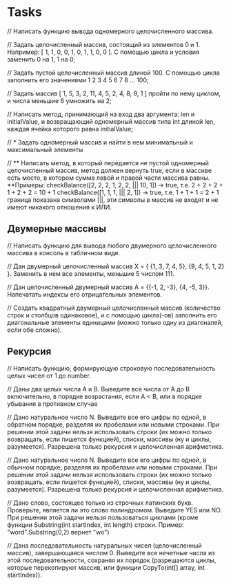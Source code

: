 # Tasks
// Написать функцию вывода одномерного целочисленного массива.


// Задать целочисленный массив, состоящий из элементов 0 и 1. Например: [ 1, 1, 0, 0, 1, 0, 1, 1, 0, 0 ].  С помощью цикла и условия заменить 0 на 1, 1 на 0;

// Задать пустой целочисленный массив длиной 100.  С помощью цикла заполнить его значениями 1 2 3 4 5 6 7 8 … 100;

// Задать массив [ 1, 5, 3, 2, 11, 4, 5, 2, 4, 8, 9, 1 ] пройти по нему циклом, и числа меньшие 6 умножить на 2;

// Написать метод, принимающий на вход два аргумента: len и initialValue,  и возвращающий одномерный массив типа int длиной len, каждая ячейка которого равна initialValue;

// * Задать одномерный массив и найти в нем минимальный и максимальный элементы 

// ** Написать метод, в который передается не пустой одномерный целочисленный массив, метод должен вернуть true, если в массиве есть место, в котором сумма левой и правой части массива равны.
**Примеры:
 checkBalance([2, 2, 2, 1, 2, 2, ||| 10, 1]) → true, т.е. 2 + 2 + 2 + 1 + 2 + 2 = 10 + 1
 checkBalance([1, 1, 1, ||| 2, 1]) → true, т.е. 1 + 1 + 1 = 2 + 1
 граница показана символами |||, эти символы в массив не входят и не имеют никакого отношения к ИЛИ.
## Двумерные массивы
// Написать функцию для вывода любого двумерного целочисленного массива в консоль в табличном виде.

// Дан двумерный целочисленный массив X = { {1, 3, 7, 4, 5}, {9, 4, 5, 1, 2} }. Заменить в нем все элементы, меньшие 5 числом 111.


// Дан целочисленный двумерный массив А = {{-1, 2, -3}, {4, -5, 3}}. Напечатать индексы его отрицательных элементов.

// Создать квадратный двумерный целочисленный массив (количество строк и столбцов одинаковое), и с помощью цикла(-ов) заполнить его диагональные элементы единицами (можно только одну из диагоналей, если обе сложно).

## Рекурсия
// Написать функцию, формирующую строковую последовательность целых чисел от 1 до number.

// Даны два целых числа A и В. Выведите все числа от A до B включительно, в порядке возрастания, если A < B, или в порядке убывания в противном случае

// Дано натуральное число N. Выведите все его цифры по одной, в обратном порядке, разделяя их пробелами или новыми строками. При решении этой задачи нельзя использовать строки (их можно только возвращать, если пишется функцией), списки, массивы (ну и циклы, разумеется). Разрешена только рекурсия и целочисленная арифметика.

// Дано натуральное число N. Выведите все его цифры по одной, в обычном порядке, разделяя их пробелами или новыми строками. При решении этой задачи нельзя использовать строки (их можно только возвращать, если пишется функцией), списки, массивы (ну и циклы, разумеется). Разрешена только рекурсия и целочисленная арифметика.

// Дано слово, состоящее только из строчных латинских букв. Проверьте, является ли это слово палиндромом. Выведите YES или NO. При решении этой задачи нельзя пользоваться циклами (кроме функции Substring(int startIndex, int length) строки. Пример: "word".Substring(0,2) вернет "wo")

// Дана последовательность натуральных чисел (целочисленный массив), завершающаяся числом 0. Выведите все нечетные числа из этой последовательности, сохраняя их порядок (разрешаются циклы, которые перекопируют массив, или функции CopyTo(int[] array, int startIndex)).

